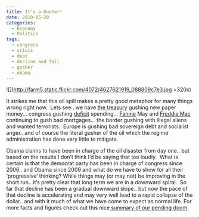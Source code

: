 ```yaml
---
title: It's a Gusher!
date: 2010-05-28
categories:
  - Economy
  - Politics
tags:
  - congress
  - crisis
  - debt
  - decline and fall
  - gusher
  - obama
---
```


![](http://farm5.static.flickr.com/4072/4627621919_088809c7e3.jpg =320x)

It strikes me that this oil spill makes a pretty good metaphor for many things wrong right now.  Lets see.. we have [the treasury][2] gushing new paper money… congress gushing [deficit][3] spending… [Fannie][4] May and [Freddie Mac][5] continuing to gush bad mortgages..  the border gushing with illegal aliens and wanted terrorists.. Europe is gushing bad sovereign debt and socialist anger.. and of course the literal gusher of the oil which the regime administration has done very little to mitigate.

 [2]: http://www.wikinvest.com/wiki/United_States_Department_of_the_Treasury
 [3]: http://www.wikinvest.com/wiki/Deficit
 [4]: http://www.wikinvest.com/stock/Fannie_Mae_(FNM)
 [5]: http://www.wikinvest.com/stock/Freddie_Mac_(FRE)

Obama claims to have been in charge of the oil disaster from day one.. but based on the results I don’t think I’d be saying that too loudly.  What is certain is that the democrat party has been in charge of congress since 2006.. and Obama since 2009 and what do we have to show for all their ‘progressive’ thinking? While things may (or may not) be improving in the short run.. it’s pretty clear that long term we are in a downward spiral.  So far that decline has been a gradual downward slope.. but now the pace of that decline is accelerating and may very well lead to a rapid collapse of the dollar.. and with it much of what we have come to expect as normal life. For more facts and figures check out this nice[ summary of our pending doom][6].

 [6]: http://www.humanevents.com/article.php?id=35666
